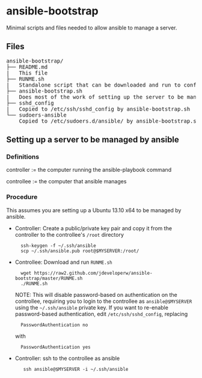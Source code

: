 ansible-bootstrap
=================

Minimal scripts and files needed to allow ansible to manage a server.

## Files

<pre>
ansible-bootstrap/
├── README.md
|   This file
├── RUNME.sh
|   Standalone script that can be downloaded and run to configure a server to be managed by ansible
├── ansible-bootstrap.sh
|   Does most of the work of setting up the server to be managed by ansible.
├── sshd_config
|   Copied to /etc/ssh/sshd_config by ansible-bootstrap.sh
└── sudoers-ansible
    Copied to /etc/sudoers.d/ansible/ by ansible-bootstrap.sh
</pre>

## Setting up a server to be managed by ansible

### Definitions

controller := the computer running the ansible-playbook command

controllee := the computer that ansible manages

### Procedure

This assumes you are setting up a Ubuntu 13.10 x64 to be managed by ansible.

- Controller: Create a public/private key pair and copy it from the controller to the controllee's `/root` directory

        ssh-keygen -f ~/.ssh/ansible
        scp ~/.ssh/ansible.pub root@$MYSERVER:/root/

- Controllee: Download and run `RUNME.sh`
  
        wget https://raw2.github.com/jdeveloperw/ansible-bootstrap/master/RUNME.sh
        ./RUNME.sh

  NOTE: This will disable password-based on authentication on the controllee,
  requiring you to login to the controllee as `ansible@$MYSERVER` using the `~/.ssh/ansible` private key.
  If you want to re-enable password-based authentication, edit `/etc/ssh/sshd_config`, replacing

        PasswordAuthentication no

  with

        PasswordAuthentication yes

- Controller: ssh to the controllee as ansible

         ssh ansible@$MYSERVER -i ~/.ssh/ansible
